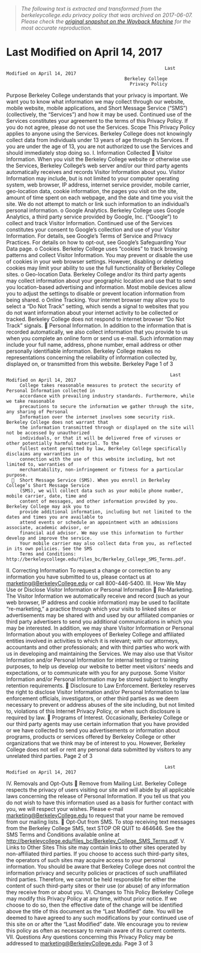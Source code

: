 > *The following text is extracted and transformed from the berkeleycollege.edu privacy policy that was archived on 2017-06-07. Please check the [original snapshot on the Wayback Machine](https://web.archive.org/web/20170607145112id_/http%3A//berkeleycollege.edu/files_bc/Berkeley_College_Internet_Privacy_Policy.pdf) for the most accurate reproduction.*

# Last Modified on April 14, 2017

                                                               Last Modified on April 14, 2017
                                                Berkeley College
                                                  Privacy Policy
Purpose
Berkeley College understands that your privacy is important. We want you to know what information we
may collect through our website, mobile website, mobile applications, and Short Message Service
(“SMS”) (collectively, the “Services”) and how it may be used. Continued use of the Services
constitutes your agreement to the terms of this Privacy Policy. If you do not agree, please do not
use the Services.
Scope
This Privacy Policy applies to anyone using the Services. Berkeley College does not knowingly collect
data from individuals under 13 years of age through its Services. If you are under the age of 13, you are
not authorized to use the Services and should immediately stop doing so.
I. Information Collected
        Visitor Information. When you visit the Berkeley College website or otherwise use the Services,
         Berkeley College’s web server and/or our third party agents automatically receives and records
         Visitor Information about you. Visitor Information may include, but is not limited to your computer
         operating system, web browser, IP address, internet service provider, mobile carrier, geo-location
         data, cookie information, the pages you visit on the site, amount of time spent on each webpage,
         and the date and time you visit the site. We do not attempt to match or link such information to an
         individual’s personal information.
              o    Google Analytics. Berkeley College uses Google Analytics, a third party service
                   provided by Google, Inc. (“Google”) to collect and track Visitor Information. Continued
                   use of the Services constitutes your consent to Google’s collection and use of your Visitor
                   Information. For details, see Google’s Terms of Service and Privacy Practices. For details
                   on how to opt-out, see Google’s Safeguarding Your Data page.
              o    Cookies. Berkeley College uses “cookies” to track browsing patterns and collect Visitor
                   Information. You may prevent or disable the use of cookies in your web browser settings.
                   However, disabling or deleting cookies may limit your ability to use the full functionality of
                   Berkeley College sites.
              o    Geo-location Data. Berkeley College and/or its third party agents may collect information
                   about your geographic location and use that to send you location-based advertising and
                   information. Most mobile devices allow you to adjust the settings to disable or prevent
                   location information from being shared.
              o    Online Tracking. Your internet browser may allow you to select a “Do Not Track” setting,
                   which sends a signal to websites that you do not want information about your internet
                   activity to be collected or tracked. Berkeley College does not respond to internet browser
                   “Do Not Track” signals.
        Personal Information. In addition to the information that is recorded automatically, we also
         collect information that you provide to us when you complete an online form or send us e-mail.
         Such information may include your full name, address, phone number, email address or other
         personally identifiable information. Berkeley College makes no representations concerning the
         reliability of information collected by, displayed on, or transmitted from this website. Berkeley
Page 1 of 3


                                                                 Last Modified on April 14, 2017
         College takes reasonable measures to protect the security of Personal Information collected in
         accordance with prevailing industry standards. Furthermore, while we take reasonable
         precautions to secure the information we gather through the site, any sharing of Personal
         Information over the internet involves some security risk. Berkeley College does not warrant that
         the information transmitted through or displayed on the site will not be accessed by unauthorized
         individuals, or that it will be delivered free of viruses or other potentially harmful material. To the
         fullest extent permitted by law, Berkeley College specifically disclaims any warranties in
         connection with the use of this website including, but not limited to, warranties of
         merchantability, non-infringement or fitness for a particular purpose.
        Short Message Service (SMS). When you enroll in Berkeley College’s Short Message Service
         (SMS), we will collect data such as your mobile phone number, mobile carrier, date, time and
         content of messages, and other information provided by you. Berkeley College may ask you to
         provide additional information, including but not limited to the dates and times you are available to
         attend events or schedule an appointment with an admissions associate, academic advisor, or
         financial aid advisor. We may use this information to further develop and improve the service.
         Your mobile carrier may also collect data from you, as reflected in its own policies. See the SMS
         Terms and Conditions: http://berkeleycollege.edu/files_bc/Berkeley_College_SMS_Terms.pdf.
II. Correcting Information
To request a change or correction to any information you have submitted to us, please contact us at
marketing@BerkeleyCollege.edu or call 800-446-5400.
III. How We May Use or Disclose Visitor Information or Personal Information
        Re-Marketing. The Visitor Information we automatically receive and record (such as your web
         browser, IP address and cookie information) may be used to facilitate “re-marketing,” a practice
         through which your visits to linked sites or advertisements may be shared with and used by our
         affiliated companies or third party advertisers to send you additional communications in which you
         may be interested. In addition, we may share Visitor Information or Personal Information about
         you with employees of Berkeley College and affiliated entities involved in activities to which it is
         relevant; with our attorneys, accountants and other professionals; and with third parties who work
         with us in developing and maintaining the Services. We may also use that Visitor Information
         and/or Personal Information for internal testing or training purposes, to help us develop our
         website to better meet visitors' needs and expectations, or to communicate with you for any
         purpose. Some Visitor Information and/or Personal Information may be stored subject to lengthy
         retention requirements.
        Disclosure to Law Enforcement. Berkeley reserves the right to disclose Visitor Information
         and/or Personal Information to law enforcement officials, investigators, or other third parties as
         we deem necessary to prevent or address abuses of the site including, but not limited to,
         violations of this Internet Privacy Policy, or when such disclosure is required by law.
        Programs of Interest. Occasionally, Berkeley College or our third party agents may use certain
         information that you have provided or we have collected to send you advertisements or
         information about programs, products or services offered by Berkeley College or other
         organizations that we think may be of interest to you. However, Berkeley College does not sell
         or rent any personal data submitted by visitors to any unrelated third parties.
Page 2 of 3


                                                               Last Modified on April 14, 2017
IV. Removals and Opt-Outs
         Remove from Mailing List. Berkeley College respects the privacy of users visiting our site and
          will abide by all applicable laws concerning the release of Personal Information. If you tell us that
          you do not wish to have this information used as a basis for further contact with you, we will
          respect your wishes. Please e-mail marketing@BerkeleyCollege.edu to request that your name
          be removed from our mailing lists.
         Opt-Out from SMS. To stop receiving text messages from the Berkeley College SMS, text STOP
          OR QUIT to 464646. See the SMS Terms and Conditions available online at
          http://berkeleycollege.edu/files_bc/Berkeley_College_SMS_Terms.pdf.
V. Links to Other Sites
This site may contain links to other sites operated by non-affiliated third parties. If you choose to access
such third-party sites, the operators of such sites may acquire access to your personal information. You
should be aware that Berkeley College does not control the information privacy and security policies or
practices of such unaffiliated third parties. Therefore, we cannot be held responsible for either the
content of such third-party sites or their use (or abuse) of any information they receive from or about you.
VI. Changes to This Policy
Berkeley College may modify this Privacy Policy at any time, without prior notice. If we choose to do so,
then the effective date of the change will be identified above the title of this document as the “Last
Modified” date. You will be deemed to have agreed to any such modifications by your continued use of
this site on or after the “Last Modified” date. We encourage you to review this policy as often as
necessary to remain aware of its current contents.
VII. Questions
Any questions concerning this Privacy Policy may be addressed to marketing@BerkeleyCollege.edu.
Page 3 of 3
